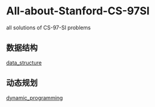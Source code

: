# All-about-Stanford-CS-97SI
 all solutions of CS-97-SI problems

## 数据结构

[data_structure]([https://github.com/Qasak/all-about-stanford-cs-97si/blob/master/data_structure/README.md])

## 动态规划

[dynamic_programming]([https://github.com/Qasak/all-about-stanford-cs-97si/blob/master/dynamic_programming/README.md])

